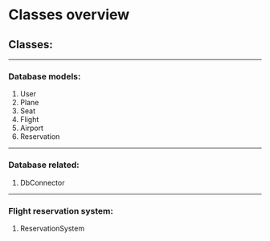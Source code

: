 <h1> Classes overview </h1>

<h2>Classes:</h2>

---

<h3>Database models:</h3>
<ol>
    <li>User</li>
    <li>Plane</li>
    <li>Seat</li>
    <li>Flight</li>
    <li>Airport</li>
    <li>Reservation</li>
</ol>

---

<h3>Database related:</h3>
<ol>
    <li>DbConnector</li>
</ol>

---

<h3>Flight reservation system:</h3>
<ol>
    <li>ReservationSystem</li>
</ol>
